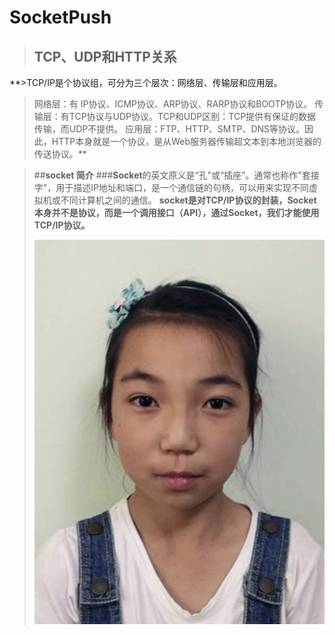 # SocketPush
>## **TCP、UDP和HTTP关系**
**>TCP/IP是个协议组，可分为三个层次：网络层、传输层和应用层。
>网络层：有 IP协议、ICMP协议、ARP协议、RARP协议和BOOTP协议。 
>传输层：有TCP协议与UDP协议。TCP和UDP区别：TCP提供有保证的数据传输，而UDP不提供。
>应用层：FTP、HTTP、SMTP、DNS等协议。因此，HTTP本身就是一个协议，是从Web服务器传输超文本到本地浏览器的传送协议。**

> ##**socket 简介**
> ###**Socket**的英文原义是“孔”或“插座”。通常也称作"套接字"，用于描述IP地址和端口，是一个通信链的句柄，可以用来实现不同虚拟机或不同计算机之间的通信。
>**socket是对TCP/IP协议的封装，Socket本身并不是协议，而是一个调用接口（API），通过Socket，我们才能使用TCP/IP协议。**
>
>![image](https://github.com/Oslanka/SocketPush/blob/master/a.jpg)
